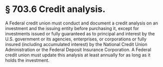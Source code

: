 # § 703.6   Credit analysis.

A Federal credit union must conduct and document a credit analysis on an investment and the issuing entity before purchasing it, except for investments issued or fully guaranteed as to principal and interest by the U.S. government or its agencies, enterprises, or corporations or fully insured (including accumulated interest) by the National Credit Union Administration or the Federal Deposit Insurance Corporation. A Federal credit union must update this analysis at least annually for as long as it holds the investment. 




